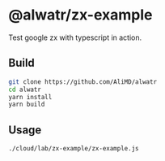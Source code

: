 # @alwatr/zx-example

Test google zx with typescript in action.

## Build

```bash
git clone https://github.com/AliMD/alwatr
cd alwatr
yarn install
yarn build
```

## Usage

```bash
./cloud/lab/zx-example/zx-example.js
```
